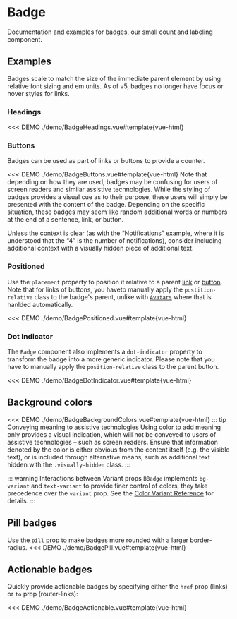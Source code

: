 # Badge

<div class="lead mb-5">

Documentation and examples for badges, our small count and labeling component.

</div>

## Examples

Badges scale to match the size of the immediate parent element by using relative font sizing and em units. As of v5, badges no longer have focus or hover styles for links.

### Headings

<<< DEMO ./demo/BadgeHeadings.vue#template{vue-html}

### Buttons

Badges can be used as part of links or buttons to provide a counter.

<<< DEMO ./demo/BadgeButtons.vue#template{vue-html}
Note that depending on how they are used, badges may be confusing for users of screen readers and similar assistive technologies. While the styling of badges provides a visual cue as to their purpose, these users will simply be presented with the content of the badge. Depending on the specific situation, these badges may seem like random additional words or numbers at the end of a sentence, link, or button.

Unless the context is clear (as with the “Notifications” example, where it is understood that the “4” is the number of notifications), consider including additional context with a visually hidden piece of additional
text.

### Positioned

Use the `placement` property to position it relative to a parent [link](/docs/components/link) or [button](/docs/components/button).
Note that for links of buttons, you haveto manually apply the `postition-relative` class to the badge's parent,
unlike with [`Avatars`](/docs/components/avatar) where that is hanlded automatically.

<<< DEMO ./demo/BadgePositioned.vue#template{vue-html}

### Dot Indicator

The `Badge` component also implements a `dot-indicator` property to transform the badge into
a more generic indicator. Please note that you have to manually apply the `position-relative`
class to the parent button.

<<< DEMO ./demo/BadgeDotIndicator.vue#template{vue-html}

## Background colors

<<< DEMO ./demo/BadgeBackgroundColors.vue#template{vue-html}
::: tip Conveying meaning to assistive technologies
Using color to add meaning only provides a visual indication, which will not be conveyed to users of assistive technologies – such as screen readers. Ensure that information denoted by the color is either obvious from the content itself (e.g. the visible text), or is included through alternative means, such as additional text hidden with the `.visually-hidden` class.
:::

<div class="mt-2"></div>

::: warning Interactions between Variant props
`BBadge` implements `bg-variant` and `text-variant` to provide finer control of colors, they take
precedence over the `variant` prop. See the
[Color Variant Reference](/docs/reference/color-variants#variant-interactions) for details.
:::

## Pill badges

Use the `pill` prop to make badges more rounded with a larger border-radius.
<<< DEMO ./demo/BadgePill.vue#template{vue-html}

## Actionable badges

Quickly provide actionable badges by specifying either the `href` prop (links) or `to` prop (router-links):

<<< DEMO ./demo/BadgeActionable.vue#template{vue-html}

<ComponentReference :data="data" />

<script lang="ts">
import {data} from '../../data/components/badge.data'

export default {
  setup() {
    return {data}
  }
}
</script>
